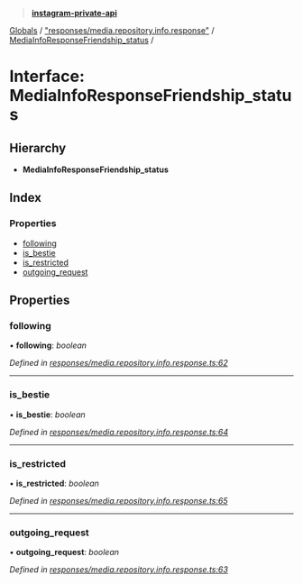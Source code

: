 > **[instagram-private-api](../README.md)**

[Globals](../README.md) / ["responses/media.repository.info.response"](../modules/_responses_media_repository_info_response_.md) / [MediaInfoResponseFriendship_status](_responses_media_repository_info_response_.mediainforesponsefriendship_status.md) /

# Interface: MediaInfoResponseFriendship_status

## Hierarchy

* **MediaInfoResponseFriendship_status**

## Index

### Properties

* [following](_responses_media_repository_info_response_.mediainforesponsefriendship_status.md#following)
* [is_bestie](_responses_media_repository_info_response_.mediainforesponsefriendship_status.md#is_bestie)
* [is_restricted](_responses_media_repository_info_response_.mediainforesponsefriendship_status.md#is_restricted)
* [outgoing_request](_responses_media_repository_info_response_.mediainforesponsefriendship_status.md#outgoing_request)

## Properties

###  following

• **following**: *boolean*

*Defined in [responses/media.repository.info.response.ts:62](https://github.com/dilame/instagram-private-api/blob/e9c516c/src/responses/media.repository.info.response.ts#L62)*

___

###  is_bestie

• **is_bestie**: *boolean*

*Defined in [responses/media.repository.info.response.ts:64](https://github.com/dilame/instagram-private-api/blob/e9c516c/src/responses/media.repository.info.response.ts#L64)*

___

###  is_restricted

• **is_restricted**: *boolean*

*Defined in [responses/media.repository.info.response.ts:65](https://github.com/dilame/instagram-private-api/blob/e9c516c/src/responses/media.repository.info.response.ts#L65)*

___

###  outgoing_request

• **outgoing_request**: *boolean*

*Defined in [responses/media.repository.info.response.ts:63](https://github.com/dilame/instagram-private-api/blob/e9c516c/src/responses/media.repository.info.response.ts#L63)*